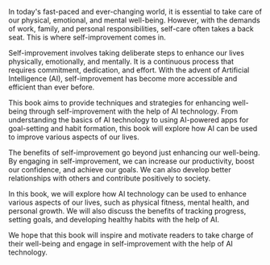 
In today's fast-paced and ever-changing world, it is essential to take care of our physical, emotional, and mental well-being. However, with the demands of work, family, and personal responsibilities, self-care often takes a back seat. This is where self-improvement comes in.

Self-improvement involves taking deliberate steps to enhance our lives physically, emotionally, and mentally. It is a continuous process that requires commitment, dedication, and effort. With the advent of Artificial Intelligence (AI), self-improvement has become more accessible and efficient than ever before.

This book aims to provide techniques and strategies for enhancing well-being through self-improvement with the help of AI technology. From understanding the basics of AI technology to using AI-powered apps for goal-setting and habit formation, this book will explore how AI can be used to improve various aspects of our lives.

The benefits of self-improvement go beyond just enhancing our well-being. By engaging in self-improvement, we can increase our productivity, boost our confidence, and achieve our goals. We can also develop better relationships with others and contribute positively to society.

In this book, we will explore how AI technology can be used to enhance various aspects of our lives, such as physical fitness, mental health, and personal growth. We will also discuss the benefits of tracking progress, setting goals, and developing healthy habits with the help of AI.

We hope that this book will inspire and motivate readers to take charge of their well-being and engage in self-improvement with the help of AI technology.
